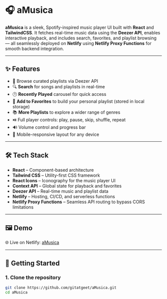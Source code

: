 # 🎧 aMusica

**aMusica** is a sleek, Spotify-inspired music player UI built with **React** and **TailwindCSS**. It fetches real-time music data using the **Deezer API**, enables interactive playback, and includes search, favorites, and playlist browsing — all seamlessly deployed on **Netlify** using **Netlify Proxy Functions** for smooth backend integration.

---

## ✨ Features

- 🎵 Browse curated playlists via Deezer API
- 🔍 **Search** for songs and playlists in real-time
- 🕑 **Recently Played** carousel for quick access
- 💖 **Add to Favorites** to build your personal playlist (stored in local storage)
- 📚 **More Playlists** to explore a wider range of genres
- ⏯️ Full player controls: play, pause, skip, shuffle, repeat
- 🔊 Volume control and progress bar
- 📱 Mobile-responsive layout for any device

---

## 🛠 Tech Stack

- **React** – Component-based architecture
- **Tailwind CSS** – Utility-first CSS framework
- **React Icons** – Iconography for the music player UI
- **Context API** – Global state for playback and favorites
- **Deezer API** – Real-time music and playlist data
- **Netlify** – Hosting, CI/CD, and serverless functions
- **Netlify Proxy Functions** – Seamless API routing to bypass CORS limitations

---

## 🖼 Demo

🌐 Live on Netlify: [aMusica](https://amusica.netlify.app) 

---

## 🚀 Getting Started

### 1. Clone the repository
```bash
git clone https://github.com/gitatgeet/aMusica.git
cd aMusica
